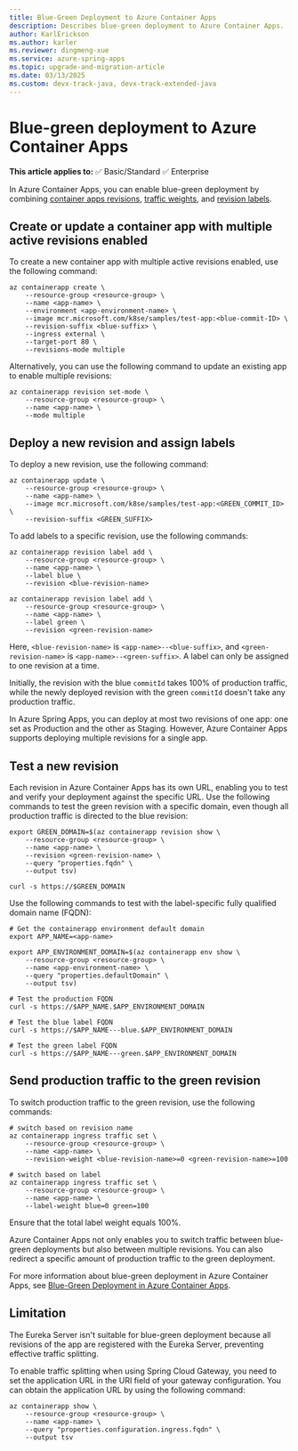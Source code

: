 ```yaml
---
title: Blue-Green Deployment to Azure Container Apps
description: Describes blue-green deployment to Azure Container Apps.
author: KarlErickson
ms.author: karler
ms.reviewer: dingmeng-xue
ms.service: azure-spring-apps
ms.topic: upgrade-and-migration-article
ms.date: 03/13/2025
ms.custom: devx-track-java, devx-track-extended-java
---
```


# Blue-green deployment to Azure Container Apps

**This article applies to:** ✅ Basic/Standard ✅ Enterprise

In Azure Container Apps, you can enable blue-green deployment by combining [container apps revisions](../../container-apps/revisions.md), [traffic weights](../../container-apps/traffic-splitting.md), and [revision labels](../../container-apps/revisions.md#labels).

## Create or update a container app with multiple active revisions enabled

To create a new container app with multiple active revisions enabled, use the following command:

```azurecli
az containerapp create \
    --resource-group <resource-group> \
    --name <app-name> \
    --environment <app-environment-name> \
    --image mcr.microsoft.com/k8se/samples/test-app:<blue-commit-ID> \
    --revision-suffix <blue-suffix> \
    --ingress external \
    --target-port 80 \
    --revisions-mode multiple
```

Alternatively, you can use the following command to update an existing app to enable multiple revisions:

```azurecli
az containerapp revision set-mode \
    --resource-group <resource-group> \
    --name <app-name> \
    --mode multiple
```

## Deploy a new revision and assign labels

To deploy a new revision, use the following command:

```azurecli
az containerapp update \
    --resource-group <resource-group> \
    --name <app-name> \
    --image mcr.microsoft.com/k8se/samples/test-app:<GREEN_COMMIT_ID> \
    --revision-suffix <GREEN_SUFFIX>
```

To add labels to a specific revision, use the following commands:

```azurecli
az containerapp revision label add \
    --resource-group <resource-group> \
    --name <app-name> \
    --label blue \
    --revision <blue-revision-name>

az containerapp revision label add \
    --resource-group <resource-group> \
    --name <app-name> \
    --label green \
    --revision <green-revision-name>
```

Here, `<blue-revision-name>` is `<app-name>--<blue-suffix>`, and `<green-revision-name>` is `<app-name>--<green-suffix>`. A label can only be assigned to one revision at a time.

Initially, the revision with the blue `commitId` takes 100% of production traffic, while the newly deployed revision with the green `commitId` doesn't take any production traffic.

In Azure Spring Apps, you can deploy at most two revisions of one app: one set as Production and the other as Staging. However, Azure Container Apps supports deploying multiple revisions for a single app.

## Test a new revision

Each revision in Azure Container Apps has its own URL, enabling you to test and verify your deployment against the specific URL. Use the following commands to test the green revision with a specific domain, even though all production traffic is directed to the blue revision:

```azurecli
export GREEN_DOMAIN=$(az containerapp revision show \
    --resource-group <resource-group> \
    --name <app-name> \
    --revision <green-revision-name> \
    --query "properties.fqdn" \
    --output tsv)

curl -s https://$GREEN_DOMAIN
```

Use the following commands to test with the label-specific fully qualified domain name (FQDN):

```azurecli
# Get the containerapp environment default domain
export APP_NAME=<app-name>

export APP_ENVIRONMENT_DOMAIN=$(az containerapp env show \
    --resource-group <resource-group> \
    --name <app-environment-name> \
    --query "properties.defaultDomain" \
    --output tsv)

# Test the production FQDN
curl -s https://$APP_NAME.$APP_ENVIRONMENT_DOMAIN

# Test the blue label FQDN
curl -s https://$APP_NAME---blue.$APP_ENVIRONMENT_DOMAIN

# Test the green label FQDN
curl -s https://$APP_NAME---green.$APP_ENVIRONMENT_DOMAIN
```

## Send production traffic to the green revision

To switch production traffic to the green revision, use the following commands:

```azurecli
# switch based on revision name
az containerapp ingress traffic set \
    --resource-group <resource-group> \
    --name <app-name> \
    --revision-weight <blue-revision-name>=0 <green-revision-name>=100

# switch based on label
az containerapp ingress traffic set \
    --resource-group <resource-group> \
    --name <app-name> \
    --label-weight blue=0 green=100
```

Ensure that the total label weight equals 100%.

Azure Container Apps not only enables you to switch traffic between blue-green deployments but also between multiple revisions. You can also redirect a specific amount of production traffic to the green deployment.

For more information about blue-green deployment in Azure Container Apps, see [Blue-Green Deployment in Azure Container Apps](../../container-apps/blue-green-deployment.md).

## Limitation

The Eureka Server isn't suitable for blue-green deployment because all revisions of the app are registered with the Eureka Server, preventing effective traffic splitting.

To enable traffic splitting when using Spring Cloud Gateway, you need to set the application URL in the URI field of your gateway configuration. You can obtain the application URL by using the following command:

```azurecli
az containerapp show \
    --resource-group <resource-group> \
    --name <app-name> \
    --query "properties.configuration.ingress.fqdn" \
    --output tsv
```
